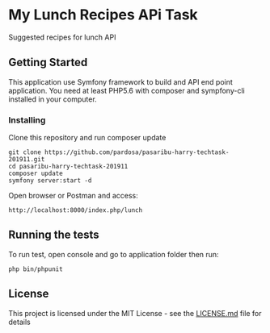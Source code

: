 # My Lunch Recipes APi Task

Suggested recipes for lunch API

## Getting Started

This application use Symfony framework to build and API end point application. 
You need at least PHP5.6 with composer and sympfony-cli installed in your computer. 

### Installing

Clone this repository and run composer update

```
git clone https://github.com/pardosa/pasaribu-harry-techtask-201911.git
cd pasaribu-harry-techtask-201911
composer update
symfony server:start -d
```

Open browser or Postman and access:

```
http://localhost:8000/index.php/lunch
```

## Running the tests

To run test, open console and go to application folder then run:
```
php bin/phpunit
```

## License

This project is licensed under the MIT License - see the [LICENSE.md](LICENSE.md) file for details


